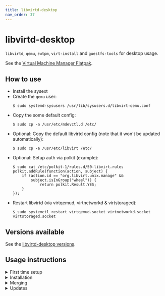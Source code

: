 ```yaml
---
title: libvirtd-desktop
nav_order: 37
---
```


# libvirtd-desktop

`libvirtd`, `qemu`, `swtpm`, `virt-install` and `guestfs-tools` for desktop
usage.

See the [Virtual Machine Manager Flatpak](https://flathub.org/apps/org.virt_manager.virt-manager).

## How to use

- Install the sysext
- Create the `qemu` user:
  ```
  $ sudo systemd-sysusers /usr/lib/sysusers.d/libvirt-qemu.conf
  ```
- Copy the some default config:
  ```
  $ sudo cp -a /usr/etc/mdevctl.d /etc/
  ```
- Optional: Copy the default libvirtd config (note that it won't be updated automatically):
  ```
  $ sudo cp -a /usr/etc/libvirt /etc/
  ```
- Optional: Setup auth via polkit (example):
  ```
  $ sudo cat /etc/polkit-1/rules.d/50-libvirt.rules
  polkit.addRule(function(action, subject) {
      if (action.id == "org.libvirt.unix.manage" &&
          subject.isInGroup("wheel")) {
              return polkit.Result.YES;
      }
  });
  ```
- Restart libvirtd (via virtqemud, virtnetworkd & virtstoraged):
  ```
  $ sudo systemctl restart virtqemud.socket virtnetworkd.socket virtstoraged.socket
  ```

## Versions available

See the [libvirtd-desktop versions](https://github.com/travier/fedora-sysexts-exp/releases/tag/libvirtd-desktop).

## Usage instructions

<details markdown="block">
<summary>First time setup</summary>
Run those commands if you have not yet installed any sysext on your system:

```
sudo install -d -m 0755 -o 0 -g 0 /var/lib/extensions /var/lib/extensions.d
sudo restorecon -RFv /var/lib/extensions /var/lib/extensions.d
```
</details>

<details markdown="block">
<summary>Installation</summary>
Define a helper function:

```
install_sysext() {
  SYSEXT="${1}"
  URL="https://extensions.fcos.fr/extensions"
  sudo install -d -m 0755 -o 0 -g 0 /etc/sysupdate.${SYSEXT}.d
  sudo restorecon -RFv /etc/sysupdate.${SYSEXT}.d
  curl --silent --fail --location "${URL}/${SYSEXT}.conf" \
    | sudo tee "/etc/sysupdate.${SYSEXT}.d/${SYSEXT}.conf"
  sudo /usr/lib/systemd/systemd-sysupdate update --component "${SYSEXT}"
}
```

Install the sysext:

```
install_sysext libvirtd-desktop
```
</details>

<details markdown="block">
<summary>Merging</summary>
Note that this will merge all installed sysexts unconditionally:

```
sudo systemctl restart systemd-sysext.service
systemd-sysext status
```
</details>

<details markdown="block">
<summary>Updates</summary>
Update this sysext using:

```
sudo /usr/lib/systemd/systemd-sysupdate update --component libvirtd-desktop
```

If you want to use the new version immediately, make sure to refresh the merged
sysexts:

```
sudo systemctl restart systemd-sysext.service
systemd-sysext status
```

To update all sysexts on a system:

```
for c in $(/usr/lib/systemd/systemd-sysupdate components --json=short | jq --raw-output '.components[]'); do
    sudo /usr/lib/systemd/systemd-sysupdate update --component "${c}"
done
```
</details>

